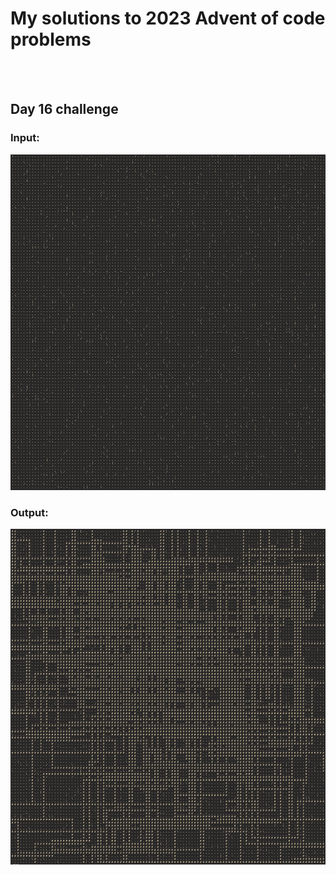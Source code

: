 # My solutions to 2023 Advent of code problems
<br /><br />
## Day 16 challenge

### Input:
<img src="/day16_python/Screenshot1.png" width="600">

### Output:
<img src="/day16_python/Screenshot2.png" width="600">
